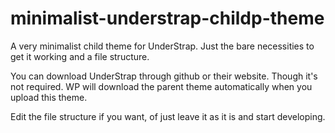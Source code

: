 # minimalist-understrap-childp-theme
A very minimalist child theme for UnderStrap. Just the bare necessities to get it working and a file structure.

You can download UnderStrap through github or their website. Though it's not required. WP will download the parent theme automatically when you upload this theme. 

Edit the file structure if you want, of just leave it as it is and start developing.
